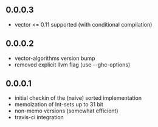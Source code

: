 0.0.0.3
-------

- vector <= 0.11 supported (with conditional compilation)

0.0.0.2
-------

- vector-algorithms version bump
- removed explicit llvm flag (use --ghc-options)

0.0.0.1
-------

- initial checkin of the (naive) sorted implementation
- memoization of Int-sets up to 31 bit
- non-memo versions (somewhat efficient)
- travis-ci integration
